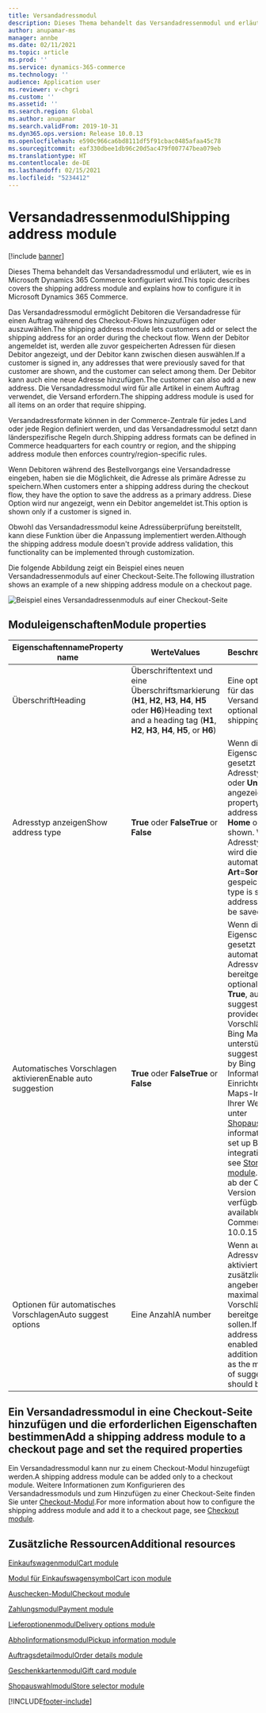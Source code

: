 ```yaml
---
title: Versandadressmodul
description: Dieses Thema behandelt das Versandadressenmodul und erläutert, wie es in Microsoft Dynamics 365 Commerce konfiguriert wird.
author: anupamar-ms
manager: annbe
ms.date: 02/11/2021
ms.topic: article
ms.prod: ''
ms.service: dynamics-365-commerce
ms.technology: ''
audience: Application user
ms.reviewer: v-chgri
ms.custom: ''
ms.assetid: ''
ms.search.region: Global
ms.author: anupamar
ms.search.validFrom: 2019-10-31
ms.dyn365.ops.version: Release 10.0.13
ms.openlocfilehash: e590c966ca6bd8111df5f91cbac0485afaa45c78
ms.sourcegitcommit: eaf330dbee1db96c20d5ac479f007747bea079eb
ms.translationtype: HT
ms.contentlocale: de-DE
ms.lasthandoff: 02/15/2021
ms.locfileid: "5234412"
---
```

# <a name="shipping-address-module"></a><span data-ttu-id="711de-103">Versandadressenmodul</span><span class="sxs-lookup"><span data-stu-id="711de-103">Shipping address module</span></span>

[!include [banner](includes/banner.md)]

<span data-ttu-id="711de-104">Dieses Thema behandelt das Versandadressmodul und erläutert, wie es in Microsoft Dynamics 365 Commerce konfiguriert wird.</span><span class="sxs-lookup"><span data-stu-id="711de-104">This topic describes covers the shipping address module and explains how to configure it in Microsoft Dynamics 365 Commerce.</span></span>

<span data-ttu-id="711de-105">Das Versandadressmodul ermöglicht Debitoren die Versandadresse für einen Auftrag während des Checkout-Flows hinzuzufügen oder auszuwählen.</span><span class="sxs-lookup"><span data-stu-id="711de-105">The shipping address module lets customers add or select the shipping address for an order during the checkout flow.</span></span> <span data-ttu-id="711de-106">Wenn der Debitor angemeldet ist, werden alle zuvor gespeicherten Adressen für diesen Debitor angezeigt, und der Debitor kann zwischen diesen auswählen.</span><span class="sxs-lookup"><span data-stu-id="711de-106">If a customer is signed in, any addresses that were previously saved for that customer are shown, and the customer can select among them.</span></span> <span data-ttu-id="711de-107">Der Debitor kann auch eine neue Adresse hinzufügen.</span><span class="sxs-lookup"><span data-stu-id="711de-107">The customer can also add a new address.</span></span> <span data-ttu-id="711de-108">Die Versandadressmodul wird für alle Artikel in einem Auftrag verwendet, die Versand erfordern.</span><span class="sxs-lookup"><span data-stu-id="711de-108">The shipping address module is used for all items on an order that require shipping.</span></span>

<span data-ttu-id="711de-109">Versandadressformate können in der Commerce-Zentrale für jedes Land oder jede Region definiert werden, und das Versandadressmodul setzt dann länderspezifische Regeln durch.</span><span class="sxs-lookup"><span data-stu-id="711de-109">Shipping address formats can be defined in Commerce headquarters for each country or region, and the shipping address module then enforces country/region-specific rules.</span></span>

<span data-ttu-id="711de-110">Wenn Debitoren während des Bestellvorgangs eine Versandadresse eingeben, haben sie die Möglichkeit, die Adresse als primäre Adresse zu speichern.</span><span class="sxs-lookup"><span data-stu-id="711de-110">When customers enter a shipping address during the checkout flow, they have the option to save the address as a primary address.</span></span> <span data-ttu-id="711de-111">Diese Option wird nur angezeigt, wenn ein Debitor angemeldet ist.</span><span class="sxs-lookup"><span data-stu-id="711de-111">This option is shown only if a customer is signed in.</span></span>

<span data-ttu-id="711de-112">Obwohl das Versandadressmodul keine Adressüberprüfung bereitstellt, kann diese Funktion über die Anpassung implementiert werden.</span><span class="sxs-lookup"><span data-stu-id="711de-112">Although the shipping address module doesn't provide address validation, this functionality can be implemented through customization.</span></span>

<span data-ttu-id="711de-113">Die folgende Abbildung zeigt ein Beispiel eines neuen Versandadressenmoduls auf einer Checkout-Seite.</span><span class="sxs-lookup"><span data-stu-id="711de-113">The following illustration shows an example of a new shipping address module on a checkout page.</span></span>

![Beispiel eines Versandadressenmoduls auf einer Checkout-Seite](./media/ecommerce-shippingaddress.PNG)

## <a name="module-properties"></a><span data-ttu-id="711de-115">Moduleigenschaften</span><span class="sxs-lookup"><span data-stu-id="711de-115">Module properties</span></span>

| <span data-ttu-id="711de-116">Eigenschaftenname</span><span class="sxs-lookup"><span data-stu-id="711de-116">Property name</span></span> | <span data-ttu-id="711de-117">Werte</span><span class="sxs-lookup"><span data-stu-id="711de-117">Values</span></span> | <span data-ttu-id="711de-118">Beschreibung</span><span class="sxs-lookup"><span data-stu-id="711de-118">Description</span></span> |
|---------------|--------|-------------|
| <span data-ttu-id="711de-119">Überschrift</span><span class="sxs-lookup"><span data-stu-id="711de-119">Heading</span></span> | <span data-ttu-id="711de-120">Überschriftentext und eine Überschriftsmarkierung (**H1**, **H2**, **H3**, **H4**, **H5** oder **H6**)</span><span class="sxs-lookup"><span data-stu-id="711de-120">Heading text and a heading tag (**H1**, **H2**, **H3**, **H4**, **H5**, or **H6**)</span></span> | <span data-ttu-id="711de-121">Eine optionale Überschrift für das Versandadressmodul.</span><span class="sxs-lookup"><span data-stu-id="711de-121">An optional heading for the shipping address module.</span></span> |
| <span data-ttu-id="711de-122">Adresstyp anzeigen</span><span class="sxs-lookup"><span data-stu-id="711de-122">Show address type</span></span> | <span data-ttu-id="711de-123">**True** oder **False**</span><span class="sxs-lookup"><span data-stu-id="711de-123">**True** or **False**</span></span> | <span data-ttu-id="711de-124">Wenn diese optionale Eigenschaft auf **True** gesetzt ist, wird ein Adresstyp, wie z. B. **Start** oder **Unternehmen**, angezeigt.</span><span class="sxs-lookup"><span data-stu-id="711de-124">If this optional property is set to **True**, an address type, such as **Home** or **Business**, will be shown.</span></span> <span data-ttu-id="711de-125">Wenn kein Adresstyp angegeben ist, wird die Adresse automatisch als **Art**=**Sonstige** gespeichert.</span><span class="sxs-lookup"><span data-stu-id="711de-125">If no address type is specified, the address will automatically be saved as **Type**=**Other**.</span></span> |
| <span data-ttu-id="711de-126">Automatisches Vorschlagen aktivieren</span><span class="sxs-lookup"><span data-stu-id="711de-126">Enable auto suggestion</span></span>| <span data-ttu-id="711de-127">**True** oder **False**</span><span class="sxs-lookup"><span data-stu-id="711de-127">**True** or **False**</span></span> | <span data-ttu-id="711de-128">Wenn diese optionale Eigenschaft auf **True** gesetzt ist, werden automatische Adressvorschläge bereitgestellt.</span><span class="sxs-lookup"><span data-stu-id="711de-128">If this optional property is set to **True**, automatic address suggestions will be provided.</span></span> <span data-ttu-id="711de-129">Diese Vorschläge werden von Bing Maps unterstützt.</span><span class="sxs-lookup"><span data-stu-id="711de-129">These suggestions are powered by Bing Maps.</span></span> <span data-ttu-id="711de-130">Informationen zum Einrichten der Bing Maps-Integration auf Ihrer Website finden Sie unter [Shopauswahlmodul](store-selector.md).</span><span class="sxs-lookup"><span data-stu-id="711de-130">For information about how to set up Bing Maps integration for your site, see [Store selector module](store-selector.md).</span></span> <span data-ttu-id="711de-131">Diese Funktion ist ab der Commerce-Version 10.0.15 verfügbar.</span><span class="sxs-lookup"><span data-stu-id="711de-131">This feature is available as of the Commerce version 10.0.15 release.</span></span>|
|<span data-ttu-id="711de-132">Optionen für automatisches Vorschlagen</span><span class="sxs-lookup"><span data-stu-id="711de-132">Auto suggest options</span></span>| <span data-ttu-id="711de-133">Eine Anzahl</span><span class="sxs-lookup"><span data-stu-id="711de-133">A number</span></span>| <span data-ttu-id="711de-134">Wenn automatische Adressvorschläge aktiviert sind, können Sie zusätzliche Optionen angeben, z. B. die maximale Anzahl von Vorschlägen, die bereitgestellt werden sollen.</span><span class="sxs-lookup"><span data-stu-id="711de-134">If automatic address suggestions are enabled, you can specify additional options, such as the maximum number of suggestions that should be provided.</span></span>|

## <a name="add-a-shipping-address-module-to-a-checkout-page-and-set-the-required-properties"></a><span data-ttu-id="711de-135">Ein Versandadressmodul in eine Checkout-Seite hinzufügen und die erforderlichen Eigenschaften bestimmen</span><span class="sxs-lookup"><span data-stu-id="711de-135">Add a shipping address module to a checkout page and set the required properties</span></span>

<span data-ttu-id="711de-136">Ein Versandadressmodul kann nur zu einem Checkout-Modul hinzugefügt werden.</span><span class="sxs-lookup"><span data-stu-id="711de-136">A shipping address module can be added only to a checkout module.</span></span> <span data-ttu-id="711de-137">Weitere Informationen zum Konfigurieren des Versandadressmoduls und zum Hinzufügen zu einer Checkout-Seite finden Sie unter [Checkout-Modul](add-checkout-module.md).</span><span class="sxs-lookup"><span data-stu-id="711de-137">For more information about how to configure the shipping address module and add it to a checkout page, see [Checkout module](add-checkout-module.md).</span></span>

## <a name="additional-resources"></a><span data-ttu-id="711de-138">Zusätzliche Ressourcen</span><span class="sxs-lookup"><span data-stu-id="711de-138">Additional resources</span></span>

[<span data-ttu-id="711de-139">Einkaufswagenmodul</span><span class="sxs-lookup"><span data-stu-id="711de-139">Cart module</span></span>](add-cart-module.md)

[<span data-ttu-id="711de-140">Modul für Einkaufswagensymbol</span><span class="sxs-lookup"><span data-stu-id="711de-140">Cart icon module</span></span>](cart-icon-module.md)

[<span data-ttu-id="711de-141">Auschecken-Modul</span><span class="sxs-lookup"><span data-stu-id="711de-141">Checkout module</span></span>](add-checkout-module.md)

[<span data-ttu-id="711de-142">Zahlungsmodul</span><span class="sxs-lookup"><span data-stu-id="711de-142">Payment module</span></span>](payment-module.md)

[<span data-ttu-id="711de-143">Lieferoptionenmodul</span><span class="sxs-lookup"><span data-stu-id="711de-143">Delivery options module</span></span>](delivery-options-module.md)

[<span data-ttu-id="711de-144">Abholinformationsmodul</span><span class="sxs-lookup"><span data-stu-id="711de-144">Pickup information module</span></span>](pickup-info-module.md)

[<span data-ttu-id="711de-145">Auftragsdetailmodul</span><span class="sxs-lookup"><span data-stu-id="711de-145">Order details module</span></span>](order-confirmation-module.md)

[<span data-ttu-id="711de-146">Geschenkkartenmodul</span><span class="sxs-lookup"><span data-stu-id="711de-146">Gift card module</span></span>](add-giftcard.md)

[<span data-ttu-id="711de-147">Shopauswahlmodul</span><span class="sxs-lookup"><span data-stu-id="711de-147">Store selector module</span></span>](store-selector.md)


[!INCLUDE[footer-include](../includes/footer-banner.md)]